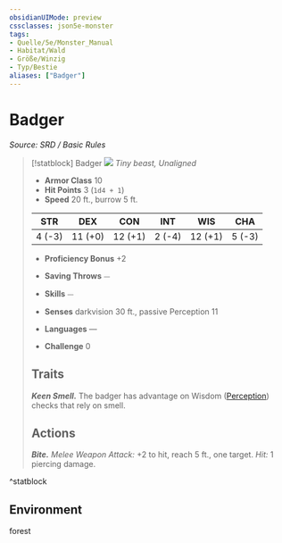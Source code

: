 ```yaml
---
obsidianUIMode: preview
cssclasses: json5e-monster
tags:
- Quelle/5e/Monster_Manual
- Habitat/Wald
- Größe/Winzig
- Typ/Bestie
aliases: ["Badger"]
---
```

# Badger
*Source: SRD / Basic Rules*  

> [!statblock] Badger
> ![](compendium/bestiary/beast/token/badger.png#token)
> *Tiny beast, Unaligned*
> 
> - **Armor Class** 10 
> - **Hit Points** 3 (`1d4 + 1`)
> - **Speed** 20 ft., burrow 5 ft.
> 
> |STR|DEX|CON|INT|WIS|CHA|
> |:---:|:---:|:---:|:---:|:---:|:---:|
> | 4 (-3)|11 (+0)|12 (+1)| 2 (-4)|12 (+1)| 5 (-3)|
> 
> - **Proficiency Bonus** +2
> - **Saving Throws** ⏤
> - **Skills** ⏤
> - **Senses** darkvision 30 ft., passive Perception 11
> 
> - **Languages** —
> - **Challenge** 0
> 
> ## Traits
> 
> ***Keen Smell.*** The badger has advantage on Wisdom ([Perception](rules/skills.md#Perception)) checks that rely on smell.
> 
> ## Actions
> 
> ***Bite.*** *Melee Weapon Attack:* +2 to hit, reach 5 ft., one target. *Hit:* 1 piercing damage.

^statblock

## Environment

forest
